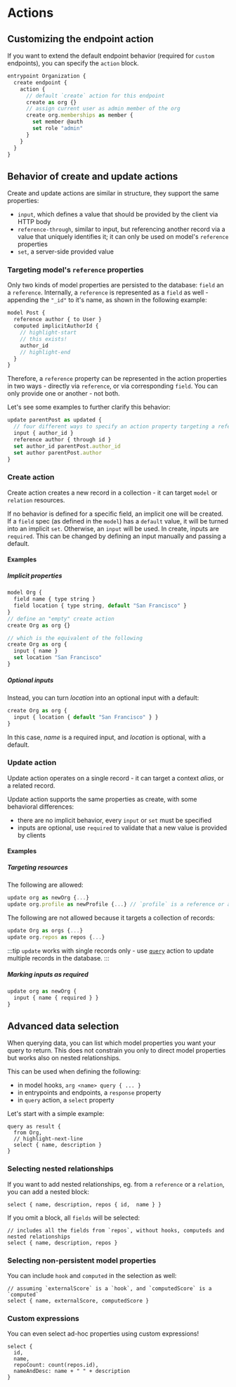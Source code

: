 # Actions

## Customizing the endpoint action

If you want to extend the default endpoint behavior (required for `custom` endpoints), you can specify the `action` block.

```javascript
entrypoint Organization {
  create endpoint {
    action {
      // default `create` action for this endpoint
      create as org {}
      // assign current user as admin member of the org
      create org.memberships as member {
        set member @auth
        set role "admin"
      }
    }
  }
}
```

## Behavior of create and update actions

Create and update actions are similar in structure, they support the same properties:
- `input`, which defines a value that should be provided by the client via HTTP body
- `reference-through`, similar to input, but referencing another record via a value that uniquely identifies it; it can only be used on model's `reference` properties
- `set`, a server-side provided value

### Targeting model's `reference` properties

Only two kinds of model properties are persisted to the database: `field` an a `reference`. Internally, a `reference` is represented as a `field` as well - appending the `"_id"` to it's name, as shown in the following example:

```js
model Post {
  reference author { to User }
  computed implicitAuthorId {
    // highlight-start
    // this exists!
    author_id
    // highlight-end
  }
}
```

Therefore, a `reference` property can be represented in the action properties in two ways - directly via `reference`, or via corresponding `field`. You can only provide one or another - not both.

Let's see some examples to further clarify this behavior:

```js
update parentPost as updated {
  // four different ways to specify an action property targeting a reference
  input { author_id }
  reference author { through id }
  set author_id parentPost.author_id
  set author parentPost.author
}
```

### Create action

Create action creates a new record in a collection - it can target `model` or `relation` resources.

If no behavior is defined for a specific field, an implicit one will be created. If a `field` spec (as defined in the `model`) has a `default` value, it will be turned into an implicit `set`. Otherwise, an `input` will be used. In create, inputs are `required`. This can be changed by defining an input manually and passing a default.

#### Examples

##### Implicit properties

```js
model Org {
  field name { type string }
  field location { type string, default "San Francisco" }
}
// define an "empty" create action
create Org as org {}

// which is the equivalent of the following
create Org as org {
  input { name }
  set location "San Francisco"
}
```

##### Optional inputs

Instead, you can turn *location* into an optional input with a default:

```js
create Org as org {
  input { location { default "San Francisco" } }
}
```

In this case, *name* is a required input, and *location* is optional, with a default.

### Update action

Update action operates on a single record - it can target a context *alias*, or a related record.

Update action supports the same properties as create, with some behavioral differences:

- there are no implicit behavior, every `input` or `set` must be specified
- inputs are optional, use `required` to validate that a new value is provided by clients

#### Examples

##### Targeting resources

The following are allowed:
```js
update org as newOrg {...}
update org.profile as newProfile {...} // `profile` is a reference or a relation into a `unique` reference
```

The following are not allowed because it targets a collection of records:
```js
update Org as orgs {...}
update org.repos as repos {...}
```

:::tip
`update` works with single records only - use [`query`](../reference/actions#query-action) action to update multiple records in the database.
:::

##### Marking inputs as required

```js
update org as newOrg {
  input { name { required } }
}
```

## Advanced data selection

When querying data, you can list which model properties you want your query to return. This does not constrain you only to direct model properties but works also on nested relationships.

This can be used when defining the following:
- in model hooks, `arg <name> query { ... }`
- in entrypoints and endpoints, a `response` property
- in `query` action, a `select` property


Let's start with a simple example:

```
query as result {
  from Org,
  // highlight-next-line
  select { name, description }
}
```


### Selecting nested relationships

If you want to add nested relationships, eg. from a `reference` or a `relation`, you can add a nested block:

```
select { name, description, repos { id,  name } }
```

If you omit a block, all `fields` will be selected:

```
// includes all the fields from `repos`, without hooks, computeds and nested relationships
select { name, description, repos }
```

### Selecting non-persistent model properties

You can include `hook` and `computed` in the selection as well:

```
// assuming `externalScore` is a `hook`, and `computedScore` is a `computed`
select { name, externalScore, computedScore }
```

### Custom expressions

You can even select ad-hoc properties using custom expressions!

```
select {
  id,
  name,
  repoCount: count(repos.id),
  nameAndDesc: name + " " + description
}
```